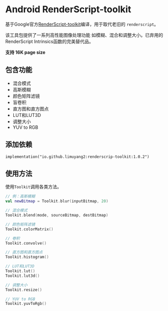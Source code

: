 # Android RenderScript-toolkit

基于Google官方[RenderScript-toolkit](https://github.com/android/renderscript-intrinsics-replacement-toolkit)编译，用于取代老旧的 `renderscript`。

该工具包提供了一系列高性能图像处理功能 如模糊、混合和调整大小。已弃用的RenderScript Intrinsics函数的完美替代品。

**支持 16K page size**

## 包含功能
- 混合模式
- 高斯模糊
- 颜色矩阵滤镜
- 盲卷积
- 直方图和直方图点
- LUT和LUT3D
- 调整大小
- YUV to RGB



## 添加依赖
```
implementation("io.github.limuyang2:renderscrip-toolkit:1.0.2")
```

## 使用方法
使用`Toolkit`调用各类方法。
```kotlin
// 例：高斯模糊
val newBitmap = Toolkit.blur(inputBitmap, 20)

// 混合模式
Toolkit.blend(mode, sourceBitmap, destBitmap)

// 颜色矩阵滤镜
Toolkit.colorMatrix()

// 卷积
Toolkit.convolve()

// 直方图和直方图点
Toolkit.histogram()

// LUT和LUT3D
Toolkit.lut()
Toolkit.lut3d()

// 调整大小
Toolkit.resize()

// YUV to RGB
Toolkit.yuvToRgb()
```


